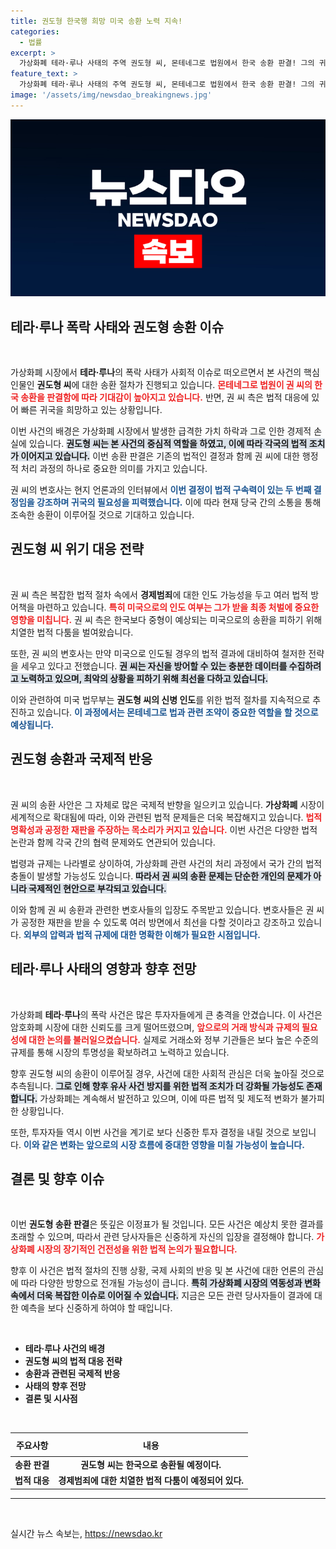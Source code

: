```yaml
---
title: 권도형 한국행 희망 미국 송환 노력 지속!
categories:
  - 법률
excerpt: >
  가상화폐 테라·루나 사태의 주역 권도형 씨, 몬테네그로 법원에서 한국 송환 판결! 그의 귀국이 임박한 가운데, 미국으로의 송환을 피하려는 치열한 법적 투쟁이 한창입니다. 과연 권 씨는 어떤 결과를 맞이할까?
feature_text: >
  가상화폐 테라·루나 사태의 주역 권도형 씨, 몬테네그로 법원에서 한국 송환 판결! 그의 귀국이 임박한 가운데, 미국으로의 송환을 피하려는 치열한 법적 투쟁이 한창입니다. 과연 권 씨는 어떤 결과를 맞이할까?
image: '/assets/img/newsdao_breakingnews.jpg'
---
```


<p><img src="/assets/img/newsdao_breakingnews.jpg" alt="firstkoreanews 속보" /></p>

<h2 data-ke-size="size26">테라·루나 폭락 사태와 권도형 송환 이슈</h2>

<p data-ke-size="size16">&nbsp;</p>

<p>가상화폐 시장에서 <b>테라·루나</b>의 폭락 사태가 사회적 이슈로 떠오르면서 본 사건의 핵심 인물인 <b>권도형 씨</b>에 대한 송환 절차가 진행되고 있습니다. <b><span style="color: #ee2323;">몬테네그로 법원이 권 씨의 한국 송환을 판결함에 따라 기대감이 높아지고 있습니다.</span></b> 반면, 권 씨 측은 법적 대응에 있어 빠른 귀국을 희망하고 있는 상황입니다.</p>

<p>이번 사건의 배경은 가상화폐 시장에서 발생한 급격한 가치 하락과 그로 인한 경제적 손실에 있습니다. <b><span style="background-color: #21538527;">권도형 씨는 본 사건의 중심적 역할을 하였고, 이에 따라 각국의 법적 조치가 이어지고 있습니다.</span></b> 이번 송환 판결은 기존의 법적인 결정과 함께 권 씨에 대한 행정적 처리 과정의 하나로 중요한 의미를 가지고 있습니다.</p>

<p>권 씨의 변호사는 현지 언론과의 인터뷰에서 <b><span style="color: #1a5490;">이번 결정이 법적 구속력이 있는 두 번째 결정임을 강조하며 귀국의 필요성을 피력했습니다.</span></b> 이에 따라 현재 당국 간의 소통을 통해 조속한 송환이 이루어질 것으로 기대하고 있습니다.</p>

<h2 data-ke-size="size26">권도형 씨 위기 대응 전략</h2>

<p data-ke-size="size16">&nbsp;</p>

<p>권 씨 측은 복잡한 법적 절차 속에서 <b>경제범죄</b>에 대한 인도 가능성을 두고 여러 법적 방어책을 마련하고 있습니다. <b><span style="color: #ee2323;">특히 미국으로의 인도 여부는 그가 받을 최종 처벌에 중요한 영향을 미칩니다.</span></b> 권 씨 측은 한국보다 중형이 예상되는 미국으로의 송환을 피하기 위해 치열한 법적 다툼을 벌여왔습니다.</p>

<p>또한, 권 씨의 변호사는 만약 미국으로 인도될 경우의 법적 결과에 대비하여 철저한 전략을 세우고 있다고 전했습니다. <b><span style="background-color: #21538527;">권 씨는 자신을 방어할 수 있는 충분한 데이터를 수집하려고 노력하고 있으며, 최악의 상황을 피하기 위해 최선을 다하고 있습니다.</span></b></p>

<p>이와 관련하여 미국 법무부는 <b>권도형 씨의 신병 인도</b>를 위한 법적 절차를 지속적으로 추진하고 있습니다. <b><span style="color: #1a5490;">이 과정에서는 몬테네그로 법과 관련 조약이 중요한 역할을 할 것으로 예상됩니다.</span></b></p>

<h2 data-ke-size="size26">권도형 송환과 국제적 반응</h2>

<p data-ke-size="size16">&nbsp;</p>

<p>권 씨의 송환 사안은 그 자체로 많은 국제적 반향을 일으키고 있습니다. <b>가상화폐</b> 시장이 세계적으로 확대됨에 따라, 이와 관련된 법적 문제들은 더욱 복잡해지고 있습니다. <b><span style="color: #ee2323;">법적 명확성과 공정한 재판을 주장하는 목소리가 커지고 있습니다.</span></b> 이번 사건은 다양한 법적 논란과 함께 각국 간의 협력 문제와도 연관되어 있습니다.</p>

<p>법령과 규제는 나라별로 상이하여, 가상화폐 관련 사건의 처리 과정에서 국가 간의 법적 충돌이 발생할 가능성도 있습니다. <b><span style="background-color: #21538527;">따라서 권 씨의 송환 문제는 단순한 개인의 문제가 아니라 국제적인 현안으로 부각되고 있습니다.</span></b></p>

<p>이와 함께 권 씨 송환과 관련한 변호사들의 입장도 주목받고 있습니다. 변호사들은 권 씨가 공정한 재판을 받을 수 있도록 여러 방면에서 최선을 다할 것이라고 강조하고 있습니다. <b><span style="color: #1a5490;">외부의 압력과 법적 규제에 대한 명확한 이해가 필요한 시점입니다.</span></b></p>

<h2 data-ke-size="size26">테라·루나 사태의 영향과 향후 전망</h2>

<p data-ke-size="size16">&nbsp;</p>

<p>가상화폐 <b>테라·루나</b>의 폭락 사건은 많은 투자자들에게 큰 충격을 안겼습니다. 이 사건은 암호화폐 시장에 대한 신뢰도를 크게 떨어뜨렸으며, <b><span style="color: #ee2323;">앞으로의 거래 방식과 규제의 필요성에 대한 논의를 불러일으켰습니다.</span></b> 실제로 거래소와 정부 기관들은 보다 높은 수준의 규제를 통해 시장의 투명성을 확보하려고 노력하고 있습니다.</p>

<p>향후 권도형 씨의 송환이 이루어질 경우, 사건에 대한 사회적 관심은 더욱 높아질 것으로 추측됩니다. <b><span style="background-color: #21538527;">그로 인해 향후 유사 사건 방지를 위한 법적 조치가 더 강화될 가능성도 존재합니다.</span></b> 가상화폐는 계속해서 발전하고 있으며, 이에 따른 법적 및 제도적 변화가 불가피한 상황입니다. </p>

<p>또한, 투자자들 역시 이번 사건을 계기로 보다 신중한 투자 결정을 내릴 것으로 보입니다. <b><span style="color: #1a5490;">이와 같은 변화는 앞으로의 시장 흐름에 중대한 영향을 미칠 가능성이 높습니다.</span></b></p>

<h2 data-ke-size="size26">결론 및 향후 이슈</h2>

<p data-ke-size="size16">&nbsp;</p>

<p>이번 <b>권도형 송환 판결</b>은 뜻깊은 이정표가 될 것입니다. 모든 사건은 예상치 못한 결과를 초래할 수 있으며, 따라서 관련 당사자들은 신중하게 자신의 입장을 결정해야 합니다. <b><span style="color: #ee2323;">가상화폐 시장의 장기적인 건전성을 위한 법적 논의가 필요합니다.</span></b> </p>

<p>향후 이 사건은 법적 절차의 진행 상황, 국제 사회의 반응 및 본 사건에 대한 언론의 관심에 따라 다양한 방향으로 전개될 가능성이 큽니다. <b><span style="background-color: #21538527;">특히 가상화폐 시장의 역동성과 변화 속에서 더욱 복잡한 이슈로 이어질 수 있습니다.</span></b> 지금은 모든 관련 당사자들이 결과에 대한 예측을 보다 신중하게 하여야 할 때입니다. </p>

<p data-ke-size="size16">&nbsp;</p>

<ul>
    <li><b>테라·루나 사건의 배경</b></li>
    <li><b>권도형 씨의 법적 대응 전략</b></li>
    <li><b>송환과 관련된 국제적 반응</b></li>
    <li><b>사태의 향후 전망</b></li>
    <li><b>결론 및 시사점</b></li>
</ul>

<p data-ke-size="size16">&nbsp;</p>

<table style="width: 100%; border-collapse: collapse;">
    <thead>
        <tr>
            <th style="text-align: center; height: 30px;"><b>주요사항</b></th>
            <th style="text-align: center; height: 30px;"><b>내용</b></th>
        </tr>
    </thead>
    <tbody>
        <tr>
            <td style="text-align: center; height: 17px;"><b>송환 판결</b></td>
            <td style="text-align: center; height: 17px;"><b>권도형 씨는 한국으로 송환될 예정이다.</b></td>
        </tr>
        <tr>
            <td style="text-align: center; height: 17px;"><b>법적 대응</b></td>
            <td style="text-align: center; height: 17px;"><b>경제범죄에 대한 치열한 법적 다툼이 예정되어 있다.</b></td>
        </tr>
    </tbody>
</table>

<hr />

<p data-ke-size="size16">&nbsp;</p>
실시간 뉴스 속보는, <a href="https://newsdao.kr" rel="dofollow">https://newsdao.kr</a>


